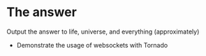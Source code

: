 # The answer

Output the answer to life, universe, and everything (approximately)

* Demonstrate the usage of websockets with Tornado
